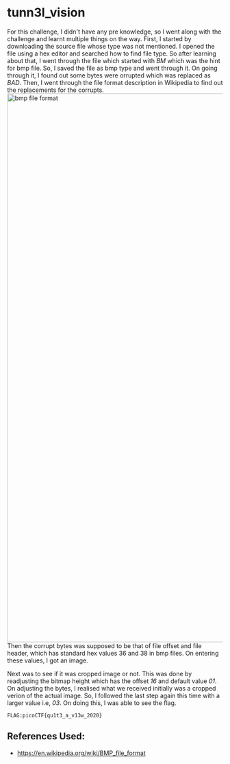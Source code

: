# tunn3l_vision
For this challenge, I didn't have any pre knowledge, so I went along with the challenge and learnt multiple things on the way. First, I started by downloading the source file whose type was not mentioned. I opened the file using a hex editor and searched how to find file type. So after learning about that, I went through the file which started with *BM* which was the hint for bmp file. So, I saved the file as bmp type and went through it. On going through it, I found out some bytes were orrupted which was replaced as *BAD*. Then, I went through the file format description in Wikipedia to find out the replacements for the corrupts.
<img width="1280" alt="bmp file format" src="https://github.com/user-attachments/assets/d2691581-1613-451b-92bc-88d3b29e2fd5" />
Then the corrupt bytes was supposed to be that of file offset and file header, which has standard hex values 36 and 38 in bmp files. On entering these values, I got an image.

Next was to see if it was cropped image or not. This was done by readjusting the bitmap height which has the offset *16* and default value *01*. On adjusting the bytes, I realised what we received initially was a cropped verion of the actual image. So, I followed the last step again this time with a larger value i.e, *03*. On doing this, I was able to see the flag.

`FLAG:picoCTF{qu1t3_a_v13w_2020}`

## References Used:
- https://en.wikipedia.org/wiki/BMP_file_format


